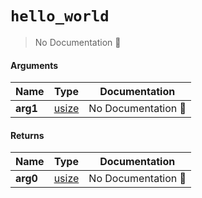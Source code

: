 # `hello_world`

> No Documentation 🚧

#### Arguments

| Name | Type | Documentation |
| --- | --- | --- |
| **arg1** | [usize](../types/usize.md) | No Documentation 🚧 |

#### Returns

| Name | Type | Documentation |
| --- | --- | --- |
| **arg0** | [usize](../types/usize.md) | No Documentation 🚧 |

